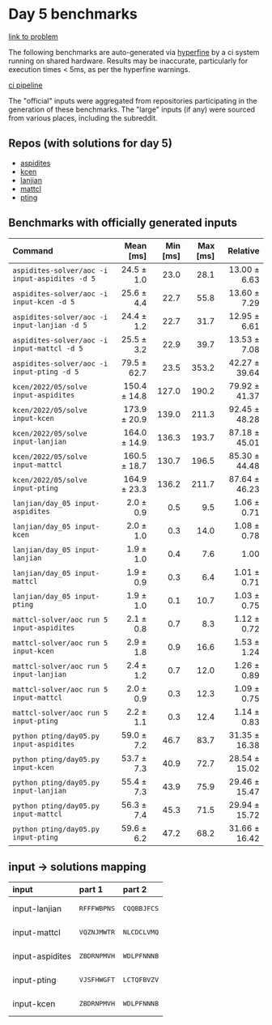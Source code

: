 # Day 5 benchmarks

[link to problem](http://adventofcode.com/2022/day/5)

The following benchmarks are auto-generated via [hyperfine](https://github.com/sharkdp/hyperfine) by a ci system running on shared hardware. Results may be inaccurate, particularly for execution times < 5ms, as per the hyperfine warnings.

[ci pipeline](http://ci.papercode.net:8080/teams/aoc2022/pipelines/aoc-compare-2022)

The "official" inputs were aggregated from repositories participating in the generation of these benchmarks. The "large" inputs (if any) were sourced from various places, including the subreddit.

## Repos (with solutions for day 5)


- [aspidites](https://github.com/aspidites/aoc2022)
- [kcen](https://github.com/kcen/AdventOfCode)
- [lanjian](https://github.com/LanJian/aoc-2022)
- [mattcl](https://github.com/mattcl/aoc2022)
- [pting](https://github.com/pting/aoc2022)

## Benchmarks with officially generated inputs
| Command | Mean [ms] | Min [ms] | Max [ms] | Relative |
|:---|---:|---:|---:|---:|
| `aspidites-solver/aoc -i input-aspidites -d 5` | 24.5 ± 1.0 | 23.0 | 28.1 | 13.00 ± 6.63 |
| `aspidites-solver/aoc -i input-kcen -d 5` | 25.6 ± 4.4 | 22.7 | 55.8 | 13.60 ± 7.29 |
| `aspidites-solver/aoc -i input-lanjian -d 5` | 24.4 ± 1.2 | 22.7 | 31.7 | 12.95 ± 6.61 |
| `aspidites-solver/aoc -i input-mattcl -d 5` | 25.5 ± 3.2 | 22.9 | 39.7 | 13.53 ± 7.08 |
| `aspidites-solver/aoc -i input-pting -d 5` | 79.5 ± 62.7 | 23.5 | 353.2 | 42.27 ± 39.64 |
| `kcen/2022/05/solve input-aspidites` | 150.4 ± 14.8 | 127.0 | 190.2 | 79.92 ± 41.37 |
| `kcen/2022/05/solve input-kcen` | 173.9 ± 20.9 | 139.0 | 211.3 | 92.45 ± 48.28 |
| `kcen/2022/05/solve input-lanjian` | 164.0 ± 14.9 | 136.3 | 193.7 | 87.18 ± 45.01 |
| `kcen/2022/05/solve input-mattcl` | 160.5 ± 18.7 | 130.7 | 196.5 | 85.30 ± 44.48 |
| `kcen/2022/05/solve input-pting` | 164.9 ± 23.3 | 136.2 | 211.7 | 87.64 ± 46.23 |
| `lanjian/day_05 input-aspidites` | 2.0 ± 0.9 | 0.5 | 9.5 | 1.06 ± 0.71 |
| `lanjian/day_05 input-kcen` | 2.0 ± 1.0 | 0.3 | 14.0 | 1.08 ± 0.78 |
| `lanjian/day_05 input-lanjian` | 1.9 ± 1.0 | 0.4 | 7.6 | 1.00 |
| `lanjian/day_05 input-mattcl` | 1.9 ± 0.9 | 0.3 | 6.4 | 1.01 ± 0.71 |
| `lanjian/day_05 input-pting` | 1.9 ± 1.0 | 0.1 | 10.7 | 1.03 ± 0.75 |
| `mattcl-solver/aoc run 5 input-aspidites` | 2.1 ± 0.8 | 0.7 | 8.3 | 1.12 ± 0.72 |
| `mattcl-solver/aoc run 5 input-kcen` | 2.9 ± 1.8 | 0.9 | 16.6 | 1.53 ± 1.24 |
| `mattcl-solver/aoc run 5 input-lanjian` | 2.4 ± 1.2 | 0.7 | 12.0 | 1.26 ± 0.89 |
| `mattcl-solver/aoc run 5 input-mattcl` | 2.0 ± 0.9 | 0.3 | 12.3 | 1.09 ± 0.75 |
| `mattcl-solver/aoc run 5 input-pting` | 2.2 ± 1.1 | 0.3 | 12.4 | 1.14 ± 0.83 |
| `python pting/day05.py input-aspidites` | 59.0 ± 7.2 | 46.7 | 83.7 | 31.35 ± 16.38 |
| `python pting/day05.py input-kcen` | 53.7 ± 7.3 | 40.9 | 72.7 | 28.54 ± 15.02 |
| `python pting/day05.py input-lanjian` | 55.4 ± 7.3 | 43.9 | 75.9 | 29.46 ± 15.47 |
| `python pting/day05.py input-mattcl` | 56.3 ± 7.4 | 45.3 | 71.5 | 29.94 ± 15.72 |
| `python pting/day05.py input-pting` | 59.6 ± 6.2 | 47.2 | 68.2 | 31.66 ± 16.42 |

## input -> solutions mapping
|input|part 1|part 2|
|:---|:---|:---|
|input-lanjian|<pre>RFFFWBPNS</pre>|<pre>CQQBBJFCS</pre>|
|input-mattcl|<pre>VQZNJMWTR</pre>|<pre>NLCDCLVMQ</pre>|
|input-aspidites|<pre>ZBDRNPMVH</pre>|<pre>WDLPFNNNB</pre>|
|input-pting|<pre>VJSFHWGFT</pre>|<pre>LCTQFBVZV</pre>|
|input-kcen|<pre>ZBDRNPMVH</pre>|<pre>WDLPFNNNB</pre>|
